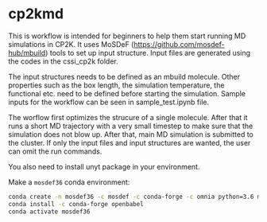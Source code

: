# cp2kmd

This is workflow is intended for beginners to help them start running MD simulations in CP2K. It uses MoSDeF (https://github.com/mosdef-hub/mbuild) tools to set up input structure. Input files are generated using the codes in the cssi_cp2k folder. 

The input structures needs to be defined as an mbuild molecule. Other properties such as the box length, the simulation temperature, the functional etc. need to be defined before starting the simulation. Sample inputs for the workflow can be seen in sample_test.ipynb file. 

The worflow first optimizes the strucure of a single molecule. After that it runs a short MD trajectory with a very small timestep to make sure that the simulation does not blow up. After that, main MD simulation is submitted to the cluster.
If only the input files and input structures are wanted, the user can omit the run commands. 

You also need to install unyt package in your environment.


Make a `mosdef36` conda environment:

```bash
conda create -n mosdef36 -c mosdef -c conda-forge -c omnia python=3.6 mbuild foyer signac signac-flow pandas
conda install -c conda-forge openbabel  
conda activate mosdef36
```
